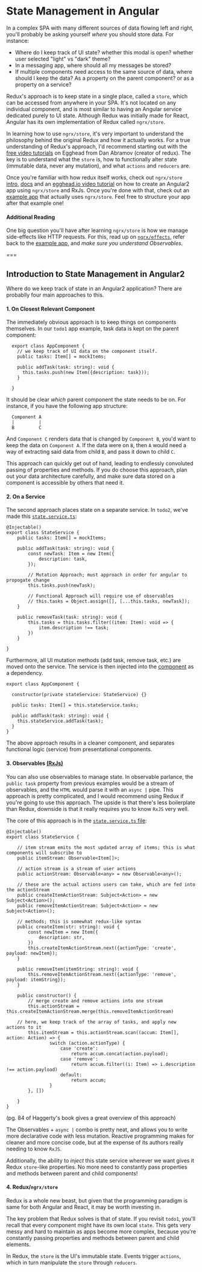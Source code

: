 # State Management in Angular

In a complex SPA with many different sources of data flowing left and right, you'll probably be asking yourself *where* you should store data. For instance:

- Where do I keep track of UI state? whether this modal is open? whether user selected "light" vs "dark" theme?
- In a messaging app, where should all my messages be stored?
- If multiple components need access to the same source of data, where should I keep the data? As a property on the parent component? or as a property on a service?

Redux's approach is to keep state in a single place, called a `store`, which can be accessed from anywhere in your SPA. It's not located on any individual component, and is most similar to having an Angular service dedicated purely to UI state. Although Redux was initially made for React, Angular has its own implementation of Redux called `ngrx/store`.

In learning how to use `ngrx/store`, it's very important to understand the philosophy behind the original Redux and how it actually works. For a true understanding of Redux's approach, I'd recommend starting out with the [free video tutorials](https://egghead.io/courses/getting-started-with-redux) on Egghead from Dan Abramov (creator of redux). The key is to understand what the `store` is, how to functionally alter state (immutable data, never any mutation), and what `actions` and `reducers` are.

Once you're familiar with how redux itself works, check out `ngrx/store` [intro](https://gist.github.com/btroncone/a6e4347326749f938510), [docs](https://github.com/ngrx/store) and an [egghead.io video tutorial](https://egghead.io/courses/build-redux-style-applications-with-angular-rxjs-and-ngrx-store) on how to create an Angular2 app using `ngrx/store` and RxJs. Once you're done with that, check out an [example app](https://github.com/ngrx/example-app) that actually uses `ngrx/store`. Feel free to structure your app after that example one!

#### Additional Reading
One big question you'll have after learning `ngrx/store` is how we manage side-effects like HTTP requests. For this, read up on [`ngrx/effects`](https://github.com/ngrx/effects), refer back to the [example app](https://github.com/ngrx/example-app), and *make sure you understand Observables*.

===

## Introduction to State Management in Angular2

Where do we keep track of state in an Angular2 application? There are probablly four main approaches to this.

#### 1. On Closest Relevant Component

The immediately obvious approach is to keep things on components themselves. In our `todo1` app example, task data is kept on the parent component:

```
  export class AppComponent {
    // we keep track of UI data on the component itself.
    public tasks: Item[] = mockItems;

    public addTask(task: string): void {
      this.tasks.push(new Item({description: task}));
    }

  }
```

It should be clear *which* parent component the state needs to be on. For instance, if you have the following app structure:
```
  Component A
  |         |
  B         C
```
And `Component C` renders data that is changed by `Component B`, you'd want to keep the data on `Component A`. If the data were on `B`, then `A` would need a way of extracting said data from child `B`, and pass it down to child `C`.

This approach can quickly get out of hand, leading to endlessly convoluted passing of properties and methods. If you do choose this approach, plan out your data architecture carefully, and make sure data stored on a component is accessible by others that need it.

#### 2. On a Service

The second approach places state on a separate service. In `todo2`, we've made this [`state.service.ts`](/todo2/src/app/services/state.service.ts):
```
@Injectable()
export class StateService {
	public tasks: Item[] = mockItems;

	public addTask(task: string): void {
		const newTask: Item = new Item({
			description: task,
		});

		// Mutation Approach; must approach in order for angular to propogate change
		this.tasks.push(newTask);

		// Functional Approach will require use of observables
		// this.tasks = Object.assign([], [...this.tasks, newTask]);
	}

	public removeTask(task: string): void {
		this.tasks = this.tasks.filter((item: Item): void => {
			item.description !== task;
		})
	}

}
```

Furthermore, all UI mutation methods (add task, remove task, etc.) are moved onto the service. The service is then injected into the [component](/todo2/src/app/app.component.ts) as a dependency.
```
export class AppComponent {

  constructor(private stateService: StateService) {}

  public tasks: Item[] = this.stateService.tasks;

  public addTask(task: string): void {
  	this.stateService.addTask(task);
  }
}
```
The above approach results in a cleaner component, and separates functional logic (service) from presentational components.

#### 3. Observables [(RxJs)](https://medium.com/front-end-developers/managing-state-in-angular-2-using-rxjs-b849d6bbd5a5)
You can also use observables to manage state. In observable parlance, the `public task` property from previous examples would be a stream of observables, and the `HTML` would parse it with an `async |` pipe. This approach is pretty complicated, and I would recommend using Redux if you're going to use this approach. The upside is that there's less boilerplate than Redux, downside is that it really requires you to know `RxJS` very well.

The core of this approach is in the [`state.service.ts` file](todo3/src/app/services/state.service.ts):

```
@Injectable()
export class StateService {

	// item stream emits the most updated array of items; this is what components will subscribe to
	public itemStream: Observable<Item[]>;

	// action stream is a stream of user actions
	public actionStream: Observable<any> = new Observable<any>();

	// these are the actual actions users can take, which are fed into the actionStream
	public createItemActionStream: Subject<Action> = new Subject<Action>();
	public removeItemActionStream: Subject<Action> = new Subject<Action>();

	// methods; this is somewhat redux-like syntax
	public createItem(str: string): void {
		const newItem = new Item({
			description: str,
		})
		this.createItemActionStream.next({actionType: 'create', payload: newItem});
	}

	public removeItem(itemString: string): void {
		this.removeItemActionStream.next({actionType: 'remove', payload: itemString});
	}

	public constructor() {
		// merge create and remove actions into one stream
		this.actionStream = this.createItemActionStream.merge(this.removeItemActionStream)

    // here, we keep track of the array of tasks, and apply new actions to it
		this.itemStream = this.actionStream.scan((accum: Item[], action: Action) => {
				switch (action.actionType) {
					case 'create':
						return accum.concat(action.payload);
					case 'remove':
						return accum.filter((i: Item) => i.description !== action.payload)
					default:
						return accum;
				}
		}, [])

	}
}
```

(pg. 84 of Haggerty's book gives a great overview of this approach)

The Observables + `async |` combo is pretty neat, and allows you to write more declarative code with less mutation. Reactive programming makes for cleaner and more concise code, but at the expense of its authors really needing to know `RxJS`.

Additionally, the ability to *inject* this state service wherever we want gives it Redux `store`-like properties. No more need to constantly pass properties and methods between parent and child components!


#### 4. Redux/`ngrx/store`
Redux is a whole new beast, but given that the programming paradigm is same for both Angular and React, it may be worth investing in.

The key problem that Redux solves is that of state. If you revisit `todo1`, you'll recall that every component might have its own local `state`. This gets very messy and hard to maintain as apps become more complex, because you're constantly passing properties and methods between parent and child elements.


In Redux, the `store` is the UI's immutable state. Events trigger `actions`, which in turn manipulate the `store` through `reducers`.